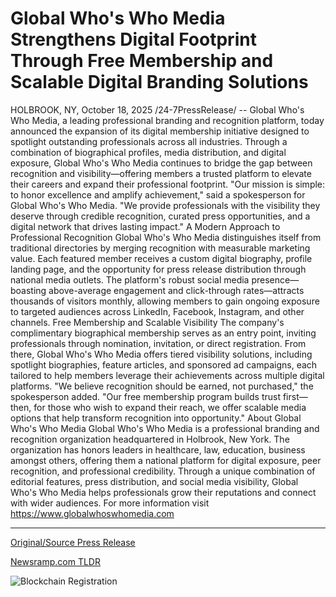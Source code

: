 # Global Who's Who Media Strengthens Digital Footprint Through Free Membership and Scalable Digital Branding Solutions

HOLBROOK, NY, October 18, 2025 /24-7PressRelease/ -- Global Who's Who Media, a leading professional branding and recognition platform, today announced the expansion of its digital membership initiative designed to spotlight outstanding professionals across all industries.  Through a combination of biographical profiles, media distribution, and digital exposure, Global Who's Who Media continues to bridge the gap between recognition and visibility—offering members a trusted platform to elevate their careers and expand their professional footprint.  "Our mission is simple: to honor excellence and amplify achievement," said a spokesperson for Global Who's Who Media. "We provide professionals with the visibility they deserve through credible recognition, curated press opportunities, and a digital network that drives lasting impact."  A Modern Approach to Professional Recognition Global Who's Who Media distinguishes itself from traditional directories by merging recognition with measurable marketing value. Each featured member receives a custom digital biography, profile landing page, and the opportunity for press release distribution through national media outlets.  The platform's robust social media presence—boasting above-average engagement and click-through rates—attracts thousands of visitors monthly, allowing members to gain ongoing exposure to targeted audiences across LinkedIn, Facebook, Instagram, and other channels.  Free Membership and Scalable Visibility The company's complimentary biographical membership serves as an entry point, inviting professionals through nomination, invitation, or direct registration. From there, Global Who's Who Media offers tiered visibility solutions, including spotlight biographies, feature articles, and sponsored ad campaigns, each tailored to help members leverage their achievements across multiple digital platforms.  "We believe recognition should be earned, not purchased," the spokesperson added. "Our free membership program builds trust first—then, for those who wish to expand their reach, we offer scalable media options that help transform recognition into opportunity."   About Global Who's Who Media  Global Who's Who Media is a professional branding and recognition organization headquartered in Holbrook, New York. The organization has honors leaders in healthcare, law, education, business amongst others, offering them a national platform for digital exposure, peer recognition, and professional credibility.  Through a unique combination of editorial features, press distribution, and social media visibility, Global Who's Who Media helps professionals grow their reputations and connect with wider audiences.  For more information visit https://www.globalwhoswhomedia.com 

---

[Original/Source Press Release](https://www.24-7pressrelease.com/press-release/527814/global-whos-who-media-strengthens-digital-footprint-through-free-membership-and-scalable-digital-branding-solutions)
                    

[Newsramp.com TLDR](https://newsramp.com/curated-news/global-who-s-who-media-expands-digital-recognition-platform/0bb5307a0e45d90295664c5aa83d0ba5) 

 

 



![Blockchain Registration](https://cdn.newsramp.app/24-7PressRelease/qrcode/2510/18/barnPrdf.webp)